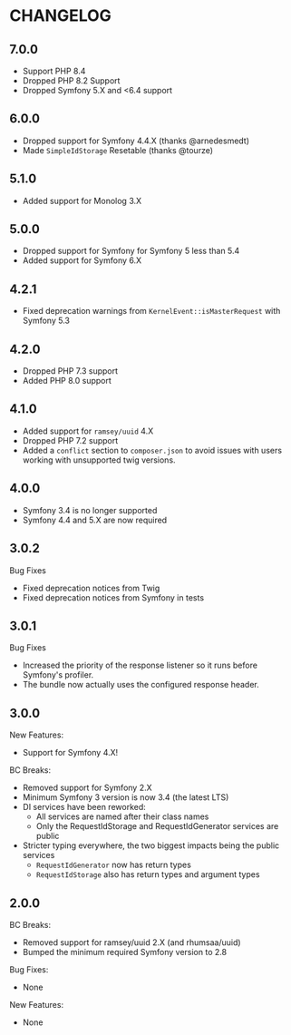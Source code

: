 # CHANGELOG

## 7.0.0

- Support PHP 8.4
- Dropped PHP 8.2 Support
- Dropped Symfony 5.X and <6.4 support

## 6.0.0

- Dropped support for Symfony 4.4.X (thanks @arnedesmedt)
- Made `SimpleIdStorage` Resetable (thanks @tourze)

## 5.1.0

- Added support for Monolog 3.X

## 5.0.0

- Dropped support for Symfony for Symfony 5 less than 5.4
- Added support for Symfony 6.X

## 4.2.1

- Fixed deprecation warnings from `KernelEvent::isMasterRequest` with Symfony 5.3

## 4.2.0

- Dropped PHP 7.3 support
- Added PHP 8.0 support

## 4.1.0 

- Added support for `ramsey/uuid` 4.X
- Dropped PHP 7.2 support
- Added a `conflict` section to `composer.json` to avoid issues with users
  working with unsupported twig versions.

## 4.0.0

- Symfony 3.4 is no longer supported
- Symfony 4.4 and 5.X are now required

## 3.0.2

Bug Fixes

- Fixed deprecation notices from Twig
- Fixed deprecation notices from Symfony in tests

## 3.0.1

Bug Fixes

- Increased the priority of the response listener so it runs before Symfony's
  profiler.
- The bundle now actually uses the configured response header.

## 3.0.0

New Features:

- Support for Symfony 4.X!

BC Breaks:

- Removed support for Symfony 2.X
- Minimum Symfony 3 version is now 3.4 (the latest LTS)
- DI services have been reworked:
    - All services are named after their class names
    - Only the RequestIdStorage and RequestIdGenerator services are public
- Stricter typing everywhere, the two biggest impacts being the public services
    - `RequestIdGenerator` now has return types
    - `RequestIdStorage` also has return types and argument types


## 2.0.0

BC Breaks:

- Removed support for ramsey/uuid 2.X (and rhumsaa/uuid)
- Bumped the minimum required Symfony version to 2.8

Bug Fixes:

- None

New Features:

- None

